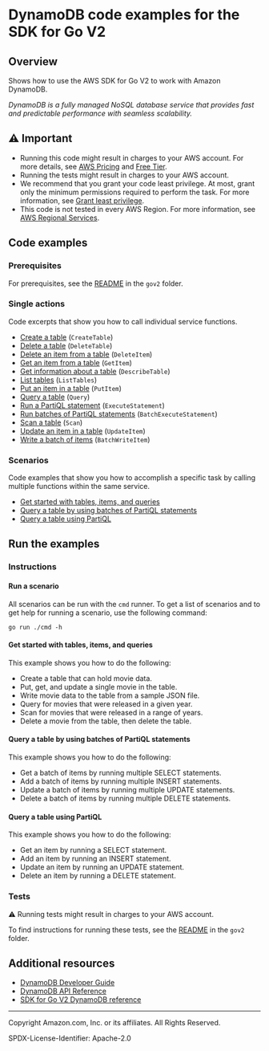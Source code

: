 # DynamoDB code examples for the SDK for Go V2

## Overview

Shows how to use the AWS SDK for Go V2 to work with Amazon DynamoDB.

<!--custom.overview.start-->
<!--custom.overview.end-->

_DynamoDB is a fully managed NoSQL database service that provides fast and predictable performance with seamless scalability._

## ⚠ Important

* Running this code might result in charges to your AWS account. For more details, see [AWS Pricing](https://aws.amazon.com/pricing/) and [Free Tier](https://aws.amazon.com/free/).
* Running the tests might result in charges to your AWS account.
* We recommend that you grant your code least privilege. At most, grant only the minimum permissions required to perform the task. For more information, see [Grant least privilege](https://docs.aws.amazon.com/IAM/latest/UserGuide/best-practices.html#grant-least-privilege).
* This code is not tested in every AWS Region. For more information, see [AWS Regional Services](https://aws.amazon.com/about-aws/global-infrastructure/regional-product-services).

<!--custom.important.start-->
<!--custom.important.end-->

## Code examples

### Prerequisites

For prerequisites, see the [README](../README.md#Prerequisites) in the `gov2` folder.


<!--custom.prerequisites.start-->
<!--custom.prerequisites.end-->

### Single actions

Code excerpts that show you how to call individual service functions.

- [Create a table](actions/table_basics.go#L54) (`CreateTable`)
- [Delete a table](actions/table_basics.go#L326) (`DeleteTable`)
- [Delete an item from a table](actions/table_basics.go#L311) (`DeleteItem`)
- [Get an item from a table](actions/table_basics.go#L216) (`GetItem`)
- [Get information about a table](actions/table_basics.go#L31) (`DescribeTable`)
- [List tables](actions/table_basics.go#L99) (`ListTables`)
- [Put an item in a table](actions/table_basics.go#L116) (`PutItem`)
- [Query a table](actions/table_basics.go#L238) (`Query`)
- [Run a PartiQL statement](actions/partiql.go#L30) (`ExecuteStatement`)
- [Run batches of PartiQL statements](actions/partiql.go#L149) (`BatchExecuteStatement`)
- [Scan a table](actions/table_basics.go#L272) (`Scan`)
- [Update an item in a table](actions/table_basics.go#L135) (`UpdateItem`)
- [Write a batch of items](actions/table_basics.go#L172) (`BatchWriteItem`)

### Scenarios

Code examples that show you how to accomplish a specific task by calling multiple
functions within the same service.

- [Get started with tables, items, and queries](actions/table_basics.go)
- [Query a table by using batches of PartiQL statements](actions/partiql.go)
- [Query a table using PartiQL](actions/partiql.go)


<!--custom.examples.start-->
<!--custom.examples.end-->

## Run the examples

### Instructions


<!--custom.instructions.start-->
<!--custom.instructions.end-->


#### Run a scenario

All scenarios can be run with the `cmd` runner. To get a list of scenarios
and to get help for running a scenario, use the following command:

```
go run ./cmd -h
```

#### Get started with tables, items, and queries

This example shows you how to do the following:

- Create a table that can hold movie data.
- Put, get, and update a single movie in the table.
- Write movie data to the table from a sample JSON file.
- Query for movies that were released in a given year.
- Scan for movies that were released in a range of years.
- Delete a movie from the table, then delete the table.

<!--custom.scenario_prereqs.dynamodb_Scenario_GettingStartedMovies.start-->
<!--custom.scenario_prereqs.dynamodb_Scenario_GettingStartedMovies.end-->


<!--custom.scenarios.dynamodb_Scenario_GettingStartedMovies.start-->
<!--custom.scenarios.dynamodb_Scenario_GettingStartedMovies.end-->

#### Query a table by using batches of PartiQL statements

This example shows you how to do the following:

- Get a batch of items by running multiple SELECT statements.
- Add a batch of items by running multiple INSERT statements.
- Update a batch of items by running multiple UPDATE statements.
- Delete a batch of items by running multiple DELETE statements.

<!--custom.scenario_prereqs.dynamodb_Scenario_PartiQLBatch.start-->
<!--custom.scenario_prereqs.dynamodb_Scenario_PartiQLBatch.end-->


<!--custom.scenarios.dynamodb_Scenario_PartiQLBatch.start-->
<!--custom.scenarios.dynamodb_Scenario_PartiQLBatch.end-->

#### Query a table using PartiQL

This example shows you how to do the following:

- Get an item by running a SELECT statement.
- Add an item by running an INSERT statement.
- Update an item by running an UPDATE statement.
- Delete an item by running a DELETE statement.

<!--custom.scenario_prereqs.dynamodb_Scenario_PartiQLSingle.start-->
<!--custom.scenario_prereqs.dynamodb_Scenario_PartiQLSingle.end-->


<!--custom.scenarios.dynamodb_Scenario_PartiQLSingle.start-->
<!--custom.scenarios.dynamodb_Scenario_PartiQLSingle.end-->

### Tests

⚠ Running tests might result in charges to your AWS account.


To find instructions for running these tests, see the [README](../README.md#Tests)
in the `gov2` folder.



<!--custom.tests.start-->
<!--custom.tests.end-->

## Additional resources

- [DynamoDB Developer Guide](https://docs.aws.amazon.com/amazondynamodb/latest/developerguide/Introduction.html)
- [DynamoDB API Reference](https://docs.aws.amazon.com/amazondynamodb/latest/APIReference/Welcome.html)
- [SDK for Go V2 DynamoDB reference](https://pkg.go.dev/github.com/aws/aws-sdk-go-v2/service/dynamodb)

<!--custom.resources.start-->
<!--custom.resources.end-->

---

Copyright Amazon.com, Inc. or its affiliates. All Rights Reserved.

SPDX-License-Identifier: Apache-2.0